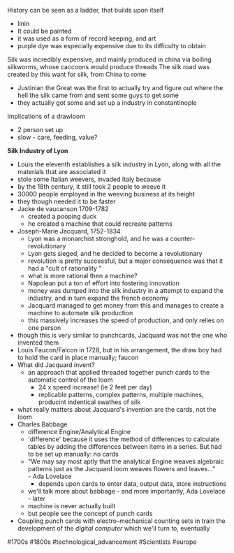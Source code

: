 History can be seen as a ladder, that builds upon itself 

- linin 
- It could be painted
- it was used as a form of record keeping, and art 
- purple dye was especially expensive due to its difficulty to obtain 

Silk was incredibly expensive, and mainly produced in china via boiling silkworms, whose caccoons would produce threads
The silk road was created by this want for silk, from China to rome
- Justinian the Great was the first to actually try and figure out where the hell the silk came from and sent some guys to get some
- they actually got some and set up a industry in constantinople

Implications of a drawloom
- 2 person set up
- slow - care, feeding, value?

**Silk Industry of Lyon**<br>
- Louis the eleventh establishes a silk industry in Lyon, along with all the materials that are associated it <br>
- stole some Italian weevers, invaded Italy because <br>
- by the 18th century, it still took 2 people to weeve it <br>
- 30000 people employed in the weeving business at its height <br>
- they though needed it to be faster<br>
- Jacke de vaucanson 1709-1782<br>
	- created a pooping duck <br>
	- he created a machine that could recreate patterns <br>
- Joseph-Marie Jacquard, 1752-1834<br>
	- Lyon was a monarchist stronghold, and he was a counter-revolutionary <br>
	- Lyon gets sieged, and he decided to become a revolutionary <br>
	- revolution is pretty successful, but a major consequence was that it had a "cult of rationality "<br>
	- what is more rational then a machine?<br>
	- Napolean put a ton of effort into fostering innovation<br>
	- money was dumped into the silk industry in a attempt to expand the industry, and in turn expand the french economy <br>
	- Jacquard managed to get money from this and manages to create a machine to automate silk production<br>
	- this massively increases the speed of production, and only relies on one person<br>
- though this is very similar to punchcards, Jacquard was not the one who invented them <br>
- Louis Faucon/Falcon in 1728, but in his arrangement, the draw boy had to hold the card in place manually; faucon <br>
- What did Jacquard invent?<br>
	- an approach that applied threaded together punch cards to the automatic control of the loom<br>
		- 24 x speed increase! (ie 2 feet per day)<br>
		- replicable patterns, complex patterns, multiple machines, producint indentical swathes of silk<br>
- what really matters about Jacquard's invention are the cards, not the loom<br>
- Charles Babbage<br>
	- difference Engine/Analytical Engine<br>
	- 'difference' because it uses the method of differences to calculate tables by adding the differences between items in a series. But had to be set up manually: no cards<br>
	- "We may say most aptly that the analytical Engine weaves algebraic patterns just as the Jacquard loom weaves flowers and leaves..."<br> - Ada Lovelace<br>
		- depends upon cards to enter data, output data, store instructions<br>
	- we'll talk more about babbage - and more importantly, Ada Lovelace - later<br>
	- machine is never actually built<br>
	- but people see the concept of punch cards<br>
- Coupling punch cards with electro-mechanical counting sets in train the development of the *digital computer* which we'll turn to, eventually <br>

#1700s
#1800s 
#technological_advancement 
#Scientists 
#europe 
